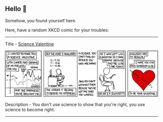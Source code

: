 ## Hello 👀

Somehow, you found yourself here.

Here, have a random XKCD comic for your troubles:

-----------------------------------

Title - [Science Valentine](https://xkcd.com/701)

![Science Valentine](./random_comic.png)

Description - You don't use science to show that you're right, you use science to become right.

-----------------------------------